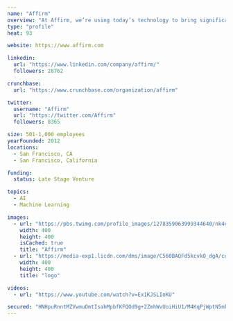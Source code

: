 ```yaml
---
name: "Affirm"
overview: "At Affirm, we’re using today’s technology to bring significant disruptive innovation to the financial industry. We focus on improving the lives of consumers by delivering simple, honest and transparent financial products."
type: "profile"
heat: 93

website: https://www.affirm.com

linkedin:
  url: "https://www.linkedin.com/company/affirm/"
  followers: 28762

crunchbase:
  url: "https://www.crunchbase.com/organization/affirm"

twitter:
  username: "Affirm"
  url: "https://twitter.com/Affirm"
  followers: 8365

size: 501-1,000 employees
yearFounded: 2012
locations:
  - San Francisco, CA
  - San Francisco, California

funding:
  status: Late Stage Venture

topics:
  - AI
  - Machine Learning

images:
  - url: "https://pbs.twimg.com/profile_images/1278359063999344640/nk4ooHme_400x400.jpg"
    width: 400
    height: 400
    isCached: true
    title: "Affirm"
  - url: "https://media-exp1.licdn.com/dms/image/C560BAQFd5kcvkO_dgA/company-logo_200_200/0?e=1594857600&v=beta&t=6EDJ4EBaqAfkmdcAb0VR86QNkBp9Qu6ytBznQ3_vKsE"
    width: 400
    height: 400
    title: "logo"

videos:
  - url: "https://www.youtube.com/watch?v=Ex1KJSLIoKU"

secured: "HNHpuRnntMZVwmuOmtIsahMpbfKFQOd9g+2ZmhWvUoiHiU1/M4KqPjWptN5mkINAPAuZfUic+BbQ5s3G/gB43e7VPT06NfhSAIyhvQW5qIe5z1bUMT7hUAcK0+g/cPYsECChp/i0XjD5lX6m2FSAsx7HYrvFGMFBEPYEiY7XGqL50rAe830hT+G8TcDf2eYRW3ZTNvh7x0Rnt0HxYVChgIhcP0UfF56u/+up0Iorv/a+un8BxX9hkYouU1b3dSx/3YiAPZtOaEwP6wu4sWRv5S0a1Wbx+pt9zJGus0LEauTU5Dkwr6pLJDnI2A2xTDj8BsaApEEZSLfswMxZWqrZkFK1J/ilv4bNiCqtEgocoZoj5C5uKALHeCx/8DYqtCw4LpLJK/TE7Ml36EpxZpmoDquXmxtOLFQmQUOxqQizbpY=;Q4exDp5YQaCe0xS9k3enyg=="
---
```


